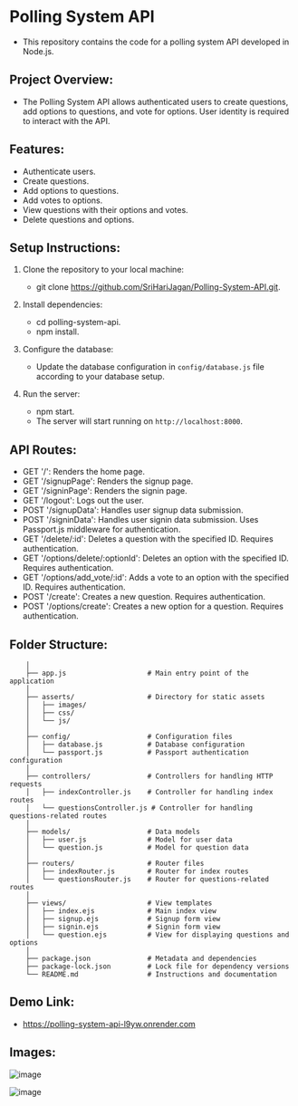 # Polling System API
  -  This repository contains the code for a polling system API developed in Node.js.

## Project Overview:
  - The Polling System API allows authenticated users to create questions, add options to questions, and vote for options. User identity is required to interact with the API.

## Features:
  - Authenticate users.
  - Create questions.
  - Add options to questions.
  - Add votes to options.
  - View questions with their options and votes.
  - Delete questions and options.

## Setup Instructions:
  1) Clone the repository to your local machine:
     - git clone https://github.com/SriHariJagan/Polling-System-API.git.

  2) Install dependencies:
     - cd polling-system-api.
     - npm install.
    
  3) Configure the database:
     - Update the database configuration in `config/database.js` file according to your database setup.

  4) Run the server:
     - npm start.
     - The server will start running on `http://localhost:8000`.


 ## API Routes:
   - GET '/': Renders the home page.
   - GET '/signupPage': Renders the signup page.
   - GET '/signinPage': Renders the signin page.
   - GET '/logout': Logs out the user.
   - POST '/signupData': Handles user signup data submission.
   - POST '/signinData': Handles user signin data submission. Uses Passport.js middleware for authentication.
   - GET '/delete/:id': Deletes a question with the specified ID. Requires authentication.
   - GET '/options/delete/:optionId': Deletes an option with the specified ID. Requires authentication.
   - GET '/options/add_vote/:id': Adds a vote to an option with the specified ID. Requires authentication.
   - POST '/create': Creates a new question. Requires authentication.
   - POST '/options/create': Creates a new option for a question. Requires authentication.

## Folder Structure:

        
        │
        ├── app.js                    # Main entry point of the application
        │
        ├── asserts/                  # Directory for static assets
        │   ├── images/
        │   ├── css/
        │   └── js/
        │
        ├── config/                   # Configuration files
        │   ├── database.js           # Database configuration
        │   └── passport.js           # Passport authentication configuration
        │
        ├── controllers/              # Controllers for handling HTTP requests
        │   ├── indexController.js    # Controller for handling index routes
        │   └── questionsController.js # Controller for handling questions-related routes
        │
        ├── models/                   # Data models
        │   ├── user.js               # Model for user data
        │   └── question.js           # Model for question data
        │
        ├── routers/                  # Router files
        │   ├── indexRouter.js        # Router for index routes
        │   └── questionsRouter.js    # Router for questions-related routes
        │
        ├── views/                    # View templates
        │   ├── index.ejs             # Main index view
        │   ├── signup.ejs            # Signup form view
        │   ├── signin.ejs            # Signin form view
        │   └── question.ejs          # View for displaying questions and options
        │
        ├── package.json              # Metadata and dependencies
        ├── package-lock.json         # Lock file for dependency versions
        └── README.md                 # Instructions and documentation

## Demo Link:
  - https://polling-system-api-l9yw.onrender.com

##  Images:


![image](https://github.com/SriHariJagan/Polling-System-API/assets/100404902/0b261098-9dd1-4eed-aff6-e79d1ad5ed4c)



![image](https://github.com/SriHariJagan/Polling-System-API/assets/100404902/cb3d87a7-bebf-4bdc-8ccf-14f071149466)










